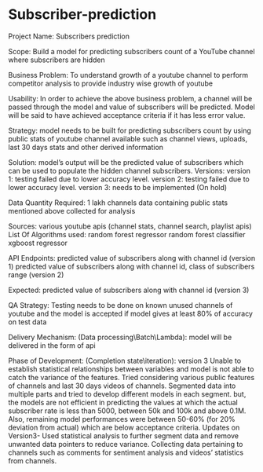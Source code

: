 # Subscriber-prediction

Project Name:   Subscribers prediction

Scope: Build a model for predicting subscribers count of a YouTube channel where subscribers are hidden

Business Problem:
To understand growth of a youtube channel
to perform competitor analysis
to provide industry wise growth of youtube 

Usability:
In order to achieve the above business problem, a channel will be passed through the model and value of subscribers will be predicted. Model will be said to have achieved acceptance criteria if it has less error value.

Strategy:
model needs to be built for predicting subscribers count by using public stats of youtube channel available such as channel views, uploads, last 30 days stats and other derived information 

Solution:
model’s output will be the predicted value of subscribers which can be used to populate the hidden channel subscribers. 
Versions:
version 1: testing failed due to lower accuracy level.
version 2: testing failed due to lower accuracy level.
version 3: needs to be implemented (On hold)

Data Quantity Required:
1 lakh channels data containing public stats mentioned above collected for analysis

Sources:
various youtube apis (channel stats, channel search, playlist apis)
List Of Algorithms used:
random forest regressor
random forest classifier
xgboost regressor

API Endpoints:
predicted value of subscribers along with channel id (version 1)
predicted value of subscribers along with channel id, class of subscribers range (version 2)

Expected: predicted value of subscribers along with channel id (version 3)

QA Strategy:
Testing needs to be done on known unused channels of youtube and the model is accepted if model gives at least 80% of accuracy on test data

Delivery Mechanism: (Data processing\Batch\Lambda):
model will be delivered in the form of api

Phase of Development: (Completion state\iteration):
version 3
Unable to establish statistical relationships between variables and model is not able to catch the variance of the features. Tried considering various public features of channels and last 30 days videos of channels. Segmented data into multiple parts and tried to develop different models in each segment. but, the models are not efficient in predicting the values at which the actual subscriber rate is less than 5000, between 50k and 100k and above 0.1M. 
Also, remaining model performances were between 50-60% (for 20% deviation from actual) which are below acceptance criteria. 
Updates on Version3- Used statistical analysis to further segment data and remove unwanted data pointers to reduce variance. Collecting data pertaining to channels such as comments for sentiment analysis and videos’ statistics from channels.
